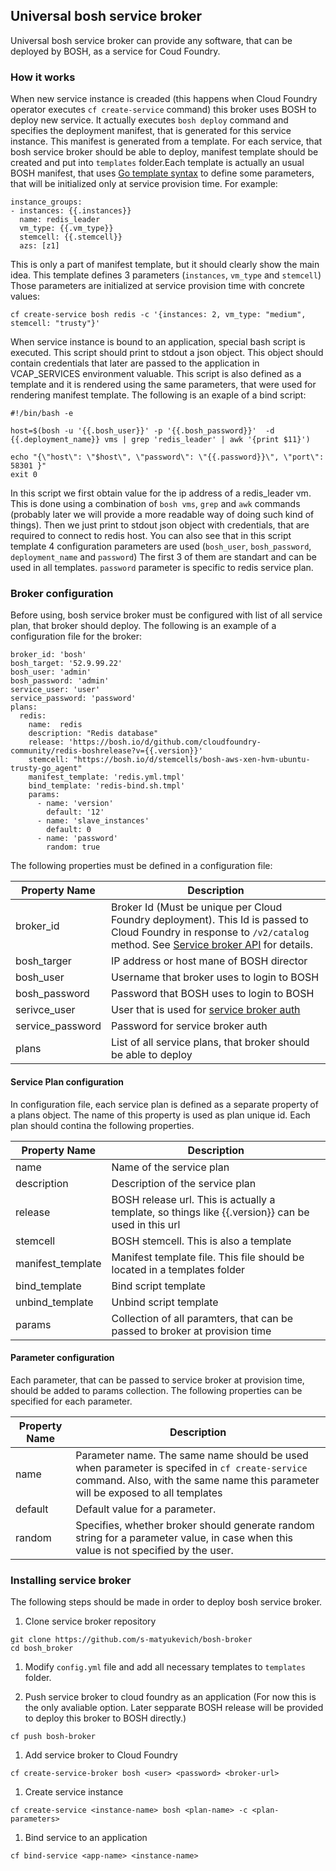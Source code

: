 ## Universal bosh service broker

Universal bosh service broker can provide any software, that can be deployed by BOSH, as a service for Coud Foundry.

### How it works

When new service instance is creaded (this happens when Cloud Foundry operator executes `cf create-service` command) this broker uses BOSH to deploy new service. It actually executes `bosh deploy` command and specifies the deployment manifest, that is generated for this service instance. This manifest is generated from a template. For each service, that bosh service broker should be able to deploy, manifest template should be created and put into `templates` folder.Each template is actually an usual BOSH manifest, that uses [Go template syntax](https://golang.org/pkg/text/template/) to define some parameters, that will be initialized only at service provision time. For example:

```
instance_groups:
- instances: {{.instances}} 
  name: redis_leader
  vm_type: {{.vm_type}}
  stemcell: {{.stemcell}}
  azs: [z1]
```

This is only a part of manifest template, but it should clearly show the main idea. This template defines 3 parameters (`instances`, `vm_type` and `stemcell`) Those parameters are initialized at service provision time with concrete values:

```
cf create-service bosh redis -c '{instances: 2, vm_type: "medium", stemcell: "trusty"}'
```

When service instance is bound to an application, special bash script is executed. This script should print to stdout a json object. This object should contain credentials that later are passed to the application in VCAP_SERVICES environment valuable. This script is also defined as a template and it is rendered using the same parameters, that were used for rendering manifest template. The following is an exaple of a bind script:

```
#!/bin/bash -e

host=$(bosh -u '{{.bosh_user}}' -p '{{.bosh_password}}'  -d  {{.deployment_name}} vms | grep 'redis_leader' | awk '{print $11}')

echo "{\"host\": \"$host\", \"password\": \"{{.password}}\", \"port\": 58301 }"
exit 0
```

In this script we first obtain value for the ip address of a redis_leader vm. This is done using a combination of `bosh vms`, `grep` and `awk` commands (probably later we will provide a more readable way of doing such kind of things).  Then we just print to stdout json object with credentials, that are required to connect to redis host. You can also see that in this script template 4 configuration parameters are used (`bosh_user`, `bosh_password`, `deployment_name` and `password`) The first 3 of them are standart and can be used in all templates. `password` parameter is specific to redis service plan.

### Broker configuration

Before using, bosh service broker must be configured with list of all service plan, that broker should deploy. The following is an example of a configuration file for the broker:

```
broker_id: 'bosh'
bosh_target: '52.9.99.22'
bosh_user: 'admin'
bosh_password: 'admin'
service_user: 'user'
service_password: 'password'
plans:
  redis:
    name:  redis
    description: "Redis database"
    release: 'https://bosh.io/d/github.com/cloudfoundry-community/redis-boshrelease?v={{.version}}'
    stemcell: "https://bosh.io/d/stemcells/bosh-aws-xen-hvm-ubuntu-trusty-go_agent"
    manifest_template: 'redis.yml.tmpl'
    bind_template: 'redis-bind.sh.tmpl'
    params:
      - name: 'version'
        default: '12'
      - name: 'slave_instances'
        default: 0
      - name: 'password'
        random: true
```

The following properties must be defined in a configuration file:

| Property Name | Description |
| --- | --- |
| broker_id | Broker Id (Must be unique per Cloud Foundry deployment). This Id is passed to Cloud Foundry in response to `/v2/catalog` method. See [Service broker API](https://docs.cloudfoundry.org/services/api.html#catalog-mgmt) for details. |
| bosh_targer | IP address or host mane of BOSH director |
| bosh_user | Username that broker uses to login to BOSH |
| bosh_password | Password that BOSH uses to login to BOSH |
| serivce_user | User that is used for [service broker auth](https://docs.cloudfoundry.org/services/api.html#authentication) |
| service_password | Password for service broker auth |
| plans | List of all service plans, that broker should be able to deploy |

#### Service Plan configuration

In configuration file, each service plan is defined as a separate property of a plans object. The name of this property is used as plan unique id. Each plan should contina the following properties.

| Property Name | Description |
| --- | --- |
| name | Name of the service plan |
| description | Description of the service plan |
| release | BOSH release url. This is actually a template, so things like {{.version}} can be used in this url |
| stemcell | BOSH stemcell. This is also a template |
| manifest_template | Manifest template file. This file should be located in a templates folder |
| bind_template | Bind script template |
| unbind_template | Unbind script template |
| params | Collection of all paramters, that can be passed to broker at provision time |

#### Parameter configuration

Each parameter, that can be passed to service broker at provision time, should be added to params collection. The following properties can be specified for each parameter.

| Property Name | Description |
| --- | --- |
| name | Parameter name. The same name should be used when parameter is specifed in `cf create-service` command. Also, with the same name this parameter will be exposed to all templates |
| default | Default value for a parameter. |
| random | Specifies, whether broker should generate random string for a parameter value, in case when this value is not specified by the user. |

### Installing service broker

The following steps should be made in order to deploy bosh service broker.

1. Clone service broker repository
  ```
  git clone https://github.com/s-matyukevich/bosh-broker
  cd bosh_broker
  ```

1. Modify `config.yml` file and add all necessary templates to `templates` folder.

1. Push service broker to cloud foundry as an application (For now this is the only avaliable option. Later sepparate BOSH release will be provided to deploy this broker to BOSH directly.)
  ```
  cf push bosh-broker
  ```

1. Add service broker to Cloud Foundry
  ```
  cf create-service-broker bosh <user> <password> <broker-url>
  ```

1. Create service instance
  ```
  cf create-service <instance-name> bosh <plan-name> -c <plan-parameters>
  ```

1. Bind service to an application
  ```
  cf bind-service <app-name> <instance-name>
  ```
 

